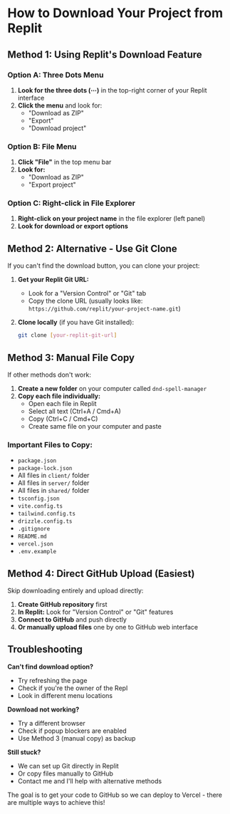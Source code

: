 # How to Download Your Project from Replit

## Method 1: Using Replit's Download Feature

### Option A: Three Dots Menu
1. **Look for the three dots (⋯)** in the top-right corner of your Replit interface
2. **Click the menu** and look for:
   - "Download as ZIP"
   - "Export"
   - "Download project"

### Option B: File Menu
1. **Click "File"** in the top menu bar
2. **Look for:**
   - "Download as ZIP"
   - "Export project"

### Option C: Right-click in File Explorer
1. **Right-click on your project name** in the file explorer (left panel)
2. **Look for download or export options**

## Method 2: Alternative - Use Git Clone

If you can't find the download button, you can clone your project:

1. **Get your Replit Git URL:**
   - Look for a "Version Control" or "Git" tab
   - Copy the clone URL (usually looks like: `https://github.com/replit/your-project-name.git`)

2. **Clone locally** (if you have Git installed):
   ```bash
   git clone [your-replit-git-url]
   ```

## Method 3: Manual File Copy

If other methods don't work:

1. **Create a new folder** on your computer called `dnd-spell-manager`
2. **Copy each file individually:**
   - Open each file in Replit
   - Select all text (Ctrl+A / Cmd+A)
   - Copy (Ctrl+C / Cmd+C)
   - Create same file on your computer and paste

### Important Files to Copy:
- `package.json`
- `package-lock.json`
- All files in `client/` folder
- All files in `server/` folder
- All files in `shared/` folder
- `tsconfig.json`
- `vite.config.ts`
- `tailwind.config.ts`
- `drizzle.config.ts`
- `.gitignore`
- `README.md`
- `vercel.json`
- `.env.example`

## Method 4: Direct GitHub Upload (Easiest)

Skip downloading entirely and upload directly:

1. **Create GitHub repository** first
2. **In Replit:** Look for "Version Control" or "Git" features
3. **Connect to GitHub** and push directly
4. **Or manually upload files** one by one to GitHub web interface

## Troubleshooting

**Can't find download option?**
- Try refreshing the page
- Check if you're the owner of the Repl
- Look in different menu locations

**Download not working?**
- Try a different browser
- Check if popup blockers are enabled
- Use Method 3 (manual copy) as backup

**Still stuck?**
- We can set up Git directly in Replit
- Or copy files manually to GitHub
- Contact me and I'll help with alternative methods

The goal is to get your code to GitHub so we can deploy to Vercel - there are multiple ways to achieve this!